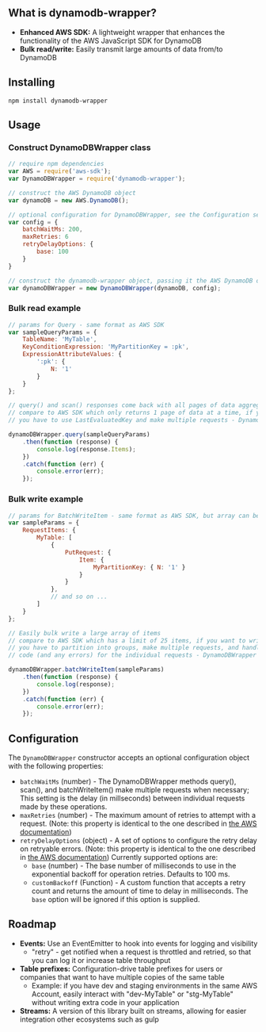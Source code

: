 ## What is dynamodb-wrapper?

- **Enhanced AWS SDK:** A lightweight wrapper that enhances the functionality of the AWS JavaScript SDK for DynamoDB
- **Bulk read/write:** Easily transmit large amounts of data from/to DynamoDB

## Installing

```
npm install dynamodb-wrapper
```

## Usage

### Construct DynamoDBWrapper class

```js
// require npm dependencies
var AWS = require('aws-sdk');
var DynamoDBWrapper = require('dynamodb-wrapper');

// construct the AWS DynamoDB object
var dynamoDB = new AWS.DynamoDB();

// optional configuration for DynamoDBWrapper, see the Configuration section of the README for more info
var config = {
    batchWaitMs: 200,
    maxRetries: 6
    retryDelayOptions: {
        base: 100
    }
}

// construct the dynamodb-wrapper object, passing it the AWS DynamoDB object
var dynamoDBWrapper = new DynamoDBWrapper(dynamoDB, config);
```

### Bulk read example

```js
// params for Query - same format as AWS SDK
var sampleQueryParams = {
    TableName: 'MyTable',
    KeyConditionExpression: 'MyPartitionKey = :pk',
    ExpressionAttributeValues: {
        ':pk': {
            N: '1'
        }
    }
};

// query() and scan() responses come back with all pages of data aggregated
// compare to AWS SDK which only returns 1 page of data at a time, if you want ALL pages aggregated
// you have to use LastEvaluatedKey and make multiple requests - DynamoDBWrapper handles this for you

dynamoDBWrapper.query(sampleQueryParams)
    .then(function (response) {
        console.log(response.Items);
    })
    .catch(function (err) {
        console.error(err);
    });
```

### Bulk write example

```js
// params for BatchWriteItem - same format as AWS SDK, but array can be larger than 25 items!
var sampleParams = {
    RequestItems: {
        MyTable: [
            {
                PutRequest: {
                    Item: {
                        MyPartitionKey: { N: '1' }
                    }
                }
            },
            // and so on ...
        ]
    }
};

// Easily bulk write a large array of items
// compare to AWS SDK which has a limit of 25 items, if you want to write more than 25 items
// you have to partition into groups, make multiple requests, and handle the asynchronous
// code (and any errors) for the individual requests - DynamoDBWrapper handles this for you

dynamoDBWrapper.batchWriteItem(sampleParams)
    .then(function (response) {
        console.log(response);
    })
    .catch(function (err) {
        console.error(err);
    });
```

## Configuration

The `DynamoDBWrapper` constructor accepts an optional configuration object with the following properties:
- `batchWaitMs` (number) - The DynamoDBWrapper methods query(), scan(), and batchWriteItem() make multiple requests when necessary; This setting is the delay (in millseconds) between individual requests made by these operations.
- `maxRetries` (number) - The maximum amount of retries to attempt with a request. (Note: this property is identical to the one described in [the AWS documentation](http://docs.aws.amazon.com/AWSJavaScriptSDK/latest/AWS/DynamoDB.html#constructor-property))
- `retryDelayOptions` (object) - A set of options to configure the retry delay on retryable errors. (Note: this property is identical to the one described in [the AWS documentation](http://docs.aws.amazon.com/AWSJavaScriptSDK/latest/AWS/DynamoDB.html#constructor-property)) Currently supported options are:
    - `base` (number) - The base number of milliseconds to use in the exponential backoff for operation retries. Defaults to 100 ms.
    - `customBackoff` (Function) - A custom function that accepts a retry count and returns the amount of time to delay in milliseconds. The `base` option will be ignored if this option is supplied.

## Roadmap
- **Events:** Use an EventEmitter to hook into events for logging and visibility
    - "retry" - get notified when a request is throttled and retried, so that you can log it or increase table throughput
- **Table prefixes:** Configuration-drive table prefixes for users or companies that want to have multiple copies of the same table
    - Example: if you have dev and staging environments in the same AWS Account, easily interact with "dev-MyTable" or "stg-MyTable" without writing extra code in your application
- **Streams:** A version of this library built on streams, allowing for easier integration other ecosystems such as gulp